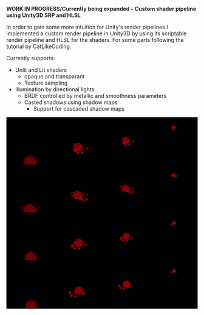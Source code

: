 **WORK IN PROGRESS/Currently being expanded -**
**Custom shader pipeline using Unity3D SRP and HLSL**

In order to gain some more intuition for Unity's render pipelines I implemented a custom render
pipeline in Unity3D by using its scriptable render pipeline and HLSL for the shaders. For some parts following the
tutorial by CatLikeCoding.

Currently supports:
- Unlit and Lit shaders
  - opaque and transparant
  - Texture sampling
- Illumination by directional lights
  - BRDF controlled by metallic and smoothness parameters
  - Casted shadows using shadow maps
    - Support for cascaded shadow maps
 
 
 ![Cascaded Shadow Maps](/../images/CascShadowMaps.png?raw=true)
